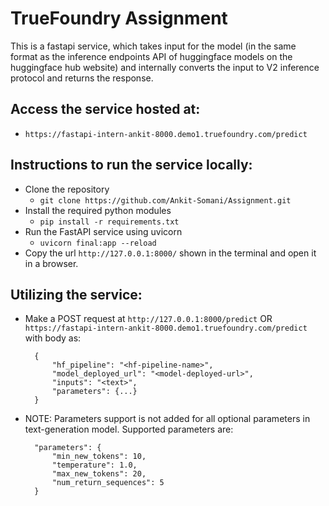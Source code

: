 # TrueFoundry Assignment
This is a fastapi service, which takes input for the model (in the same format as the inference endpoints API of huggingface models on the huggingface hub website) and internally converts the input to V2 inference protocol and returns the response.

## Access the service hosted at:
* `https://fastapi-intern-ankit-8000.demo1.truefoundry.com/predict`

## Instructions to run the service locally: ##
* Clone the repository
  * `git clone https://github.com/Ankit-Somani/Assignment.git`
* Install the required python modules
  * `pip install -r requirements.txt`
* Run the FastAPI service using uvicorn
  * `uvicorn final:app --reload`
* Copy the url `http://127.0.0.1:8000/` shown in the terminal and open it in a browser.

## Utilizing the service: ##
* Make a POST request at `http://127.0.0.1:8000/predict`  OR  `https://fastapi-intern-ankit-8000.demo1.truefoundry.com/predict` with body as:
  ```
    {
        "hf_pipeline": "<hf-pipeline-name>", 
        "model_deployed_url": "<model-deployed-url>",
        "inputs": "<text>",
        "parameters": {...}
    }
     ```
   
* NOTE: Parameters support is not added for all optional parameters in text-generation model. Supported parameters are:
  ```
    "parameters": {
        "min_new_tokens": 10,
        "temperature": 1.0,
        "max_new_tokens": 20,
        "num_return_sequences": 5
    }

  ```

